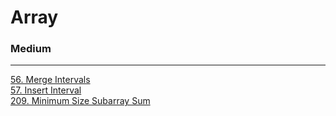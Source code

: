 # Array

### Medium
---
[56. Merge Intervals](../solutions/0056-Merge%20Intervals.md)</br>
[57. Insert Interval](../solutions/0057-Insert%20Interval.md)</br>
[209. Minimum Size Subarray Sum](../solutions/0209-Minimum%20Size%20Subarray%20Sum.md)</br>